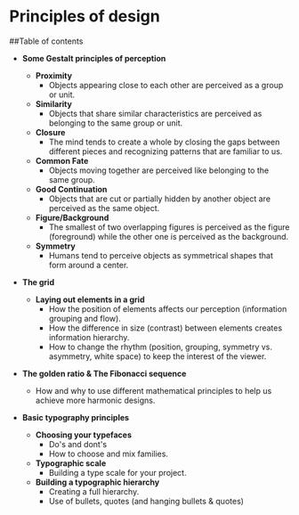 # Principles of design
##Table of contents

*	__Some Gestalt principles of perception__
	*	__Proximity__
		*	Objects appearing close to each other are perceived as a group or unit.
	*	__Similarity__
		*	Objects that share similar characteristics are perceived as belonging to the same group or unit.
	*	__Closure__
		*	The mind tends to create a whole by closing the gaps between different pieces and recognizing patterns that are familiar to us.
	*	__Common Fate__
		*	Objects moving together are perceived like belonging to the same group.
	*	__Good Continuation__
		*	Objects that are cut or partially hidden by another object are perceived as the same object.
	*	__Figure/Background__
		*	The smallest of two overlapping figures is perceived as the figure (foreground) while the other one is perceived as the background.
	*	__Symmetry__
		*	Humans tend to perceive objects as symmetrical shapes that form around a center.

*	__The grid__
	*	__Laying out elements in a grid__
		*	How the position of elements affects our perception (information grouping and flow).
		*	How the difference in size (contrast) between elements creates information hierarchy.
		*	How to change the rhythm (position, grouping, symmetry vs. asymmetry, white space) to keep the interest of the viewer.

*	__The golden ratio & The Fibonacci sequence__
	*	How and why to use different mathematical principles to help us achieve more harmonic designs.

*	__Basic typography principles__
	*	__Choosing your typefaces__
		*	Do's and dont's
		*	How to choose and mix families.
	*	__Typographic scale__
		*	Building a type scale for your project.
	*	__Building a typographic hierarchy__
		*	Creating a full hierarchy.
		*	Use of bullets, quotes (and hanging bullets & quotes)

